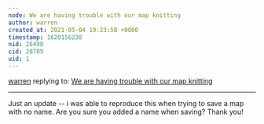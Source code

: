 ```yaml
---
node: We are having trouble with our map knitting
author: warren
created_at: 2021-05-04 19:23:58 +0000
timestamp: 1620156238
nid: 26490
cid: 28709
uid: 1
---
```




[warren](../profile/warren) replying to: [We are having trouble with our map knitting](../notes/jerejack0507/05-04-2021/we-are-having-trouble-with-our-map-knitting)

----
Just an update -- i was able to reproduce this when trying to save a map with no name. Are you sure you added a name when saving? Thank you!